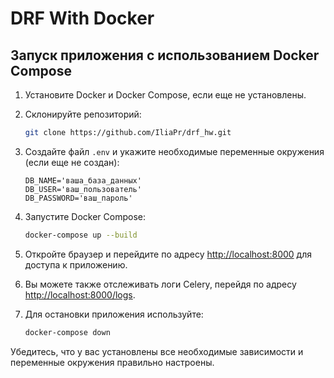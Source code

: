 # DRF With Docker

## Запуск приложения с использованием Docker Compose

1. Установите Docker и Docker Compose, если еще не установлены.

2. Склонируйте репозиторий:

    ```bash
    git clone https://github.com/IliaPr/drf_hw.git
    ```

3. Создайте файл `.env` и укажите необходимые переменные окружения (если еще не создан):

    ```plaintext
    DB_NAME='ваша_база_данных'
    DB_USER='ваш_пользователь'
    DB_PASSWORD='ваш_пароль'
    ```

4. Запустите Docker Compose:

    ```bash
    docker-compose up --build
    ```

5. Откройте браузер и перейдите по адресу [http://localhost:8000](http://localhost:8000) для доступа к приложению.

6. Вы можете также отслеживать логи Celery, перейдя по адресу [http://localhost:8000/logs](http://localhost:8000/logs).

7. Для остановки приложения используйте:

    ```bash
    docker-compose down
    ```

Убедитесь, что у вас установлены все необходимые зависимости и переменные окружения правильно настроены.
